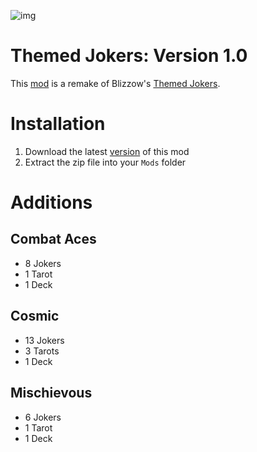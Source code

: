 ![img](https://github.com/cerloCasa/Themed-Jokers/blob/4cebb1988b3bf9c7fe7b4b9a3547846cfcac22e3/assets/2x/modicon.png?raw=true)
# Themed Jokers: Version 1.0
This [mod](https://github.com/cerloCasa/Themed-Jokers/releases/tag/v1.0) is a remake of Blizzow's [Themed Jokers](https://github.com/BlizzowX/Balatro---Themed-Jokers).
# Installation
1. Download the latest [version](https://github.com/cerloCasa/Themed-Jokers/releases) of this mod
2. Extract the zip file into your `Mods` folder
# Additions
## Combat Aces
- 8 Jokers
- 1 Tarot
- 1 Deck
## Cosmic
- 13 Jokers
- 3 Tarots
- 1 Deck
## Mischievous
- 6 Jokers
- 1 Tarot
- 1 Deck
